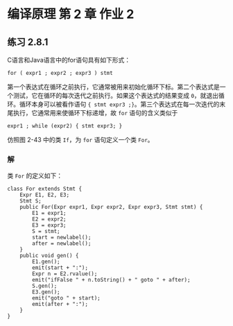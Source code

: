 # 编译原理 第 2 章 作业 2

## 练习 2.8.1
C语言和Java语言中的for语句具有如下形式：
```
for ( expr1 ; expr2 ; expr3 ) stmt
```
第一个表达式在循环之前执行，它通常被用来初始化循环下标。第二个表达式是一个测试，它在循环的每次迭代之前执行。如果这个表达式的结果变成 `0`，就退出循环。循环本身可以被看作语句 `{ stmt expr3 ;}`。第三个表达式在每一次迭代的末尾执行，它通常用来使循环下标递增，故 `for` 语句的含义类似于
```
expr1 ; while (expr2) { stmt expr3; }
```
仿照图 2-43 中的类 `If`，为 `for` 语句定义一个类 `For`。

### 解

类 `For` 的定义如下：
```
class For extends Stmt {
    Expr E1, E2, E3;
    Stmt S;
    public For(Expr expr1, Expr expr2, Expr expr3, Stmt stmt) {
        E1 = expr1;
        E2 = expr2;
        E3 = expr3;
        S = stmt;
        start = newlabel();
        after = newlabel();
    }
    public void gen() {
        E1.gen();
        emit(start + ":");
        Expr n = E2.rvalue();
        emit("ifFalse " + n.toString() + " goto " + after);
        S.gen();
        E3.gen();
        emit("goto " + start);
        emit(after + ":");
    }
}
```